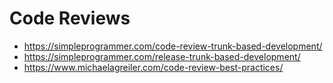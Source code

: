 # Code Reviews

- https://simpleprogrammer.com/code-review-trunk-based-development/
- https://simpleprogrammer.com/release-trunk-based-development/
- https://www.michaelagreiler.com/code-review-best-practices/
